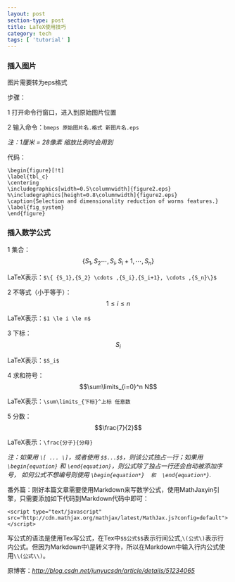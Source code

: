 ```yaml
---
layout: post
section-type: post
title: LaTeX使用技巧
category: tech
tags: [ 'tutorial' ]
---
```

<script type="text/javascript" src="http://cdn.mathjax.org/mathjax/latest/MathJax.js?config=default"></script>
### 插入图片
图片需要转为eps格式  

步骤：  

1 打开命令行窗口，进入到原始图片位置  

2 输入命令：```bmeps 原始图片名.格式 新图片名.eps```


*注：1厘米 = 28像素 缩放比例时会用到*  

代码：
```
\begin{figure}[!t]
\label{tbl_c}
\centering
\includegraphics[width=0.5\columnwidth]{figure2.eps}
%\includegraphics[height=0.8\columnwidth]{figure2.eps}
\caption{Selection and dimensionality reduction of worms features.}
\label{fig_system}
\end{figure}
```
### 插入数学公式

1 集合：$$\{ {S_1},{S_2} \cdots ,{S_i},{S_i+1}, \cdots ,{S_n}\}$$  

LaTeX表示：```$\{ {S_1},{S_2} \cdots ,{S_i},{S_i+1}, \cdots ,{S_n}\}$```  

2 不等式（小于等于）：$$1 \le i \le n$$  

LaTeX表示：```$1 \le i \le n$```  

3 下标：$$S_i$$  

LaTeX表示：```$S_i$ ```  

4 求和符号：$$\sum\limits_{i=0}^n N$$  

LaTeX表示：```\sum\limits_{下标}^上标 任意数```  

5 分数：$$\frac{7}{2}$$  

LaTeX表示：```\frac{分子}{分母}```  

*注：如果用  ```\[ ... \]```，或者使用  ```$$...$$```，则该公式独占一行；如果用  ```\begin{equation}```  和   ```\end{equation}```，则公式除了独占一行还会自动被添加序号， 如何公式不想编号则使用  ```\begin{equation*}  和  \end{equation*}```.*

番外篇：刚好本篇文章需要使用Markdown来写数学公式，使用MathJaxyin引擎，只需要添加如下代码到Markdown代码中即可：  

```<script type="text/javascript" src="http://cdn.mathjax.org/mathjax/latest/MathJax.js?config=default"></script>```

写公式的语法是使用Tex写公式，在Tex中```$$公式$$```表示行间公式,```\(公式\)```表示行内公式。但因为Markdown中\是转义字符，所以在Markdown中输入行内公式使用```\\(公式\\)```。


原博客：*http://blog.csdn.net/junyucsdn/article/details/51234065*